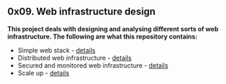 ## 0x09. Web infrastructure design

**This project deals with designing and analysing different sorts of web infrastructure. The following are what this repository contains:**

- Simple web stack - [details](0-simple_web_stack.jpg)
- Distributed web infrastructure - [details](1-distributed_web_infrastructure.jpg)
- Secured and monitored web infrastructure - [details](2-secured_and_monitored_web_infrastructure.md)
- Scale up - [details](3-scale_up.md)
